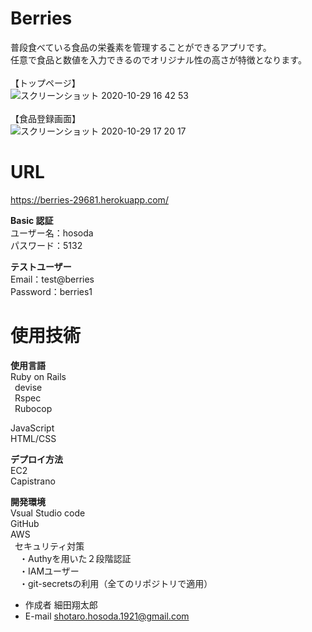# Berries

普段食べている食品の栄養素を管理することができるアプリです。<br>
任意で食品と数値を入力できるのでオリジナル性の高さが特徴となります。<br>
<br>
【トップページ】<br>
![スクリーンショット 2020-10-29 16 42 53](https://user-images.githubusercontent.com/70525516/97539735-d673bd00-1a05-11eb-9314-b46992b9b97d.png)<br>
<br>
【食品登録画面】<br>
![スクリーンショット 2020-10-29 17 20 17](https://user-images.githubusercontent.com/70525516/97543080-138e7e00-1a0b-11eb-903f-c624809080dd.png)<br>

# URL

https://berries-29681.herokuapp.com/ <br>

**Basic 認証**<br>
ユーザー名：hosoda<br>
パスワード：5132<br>

**テストユーザー**<br>
Email：test@berries<br>
Password：berries1<br>

# 使用技術

**使用言語**<br>
Ruby on Rails<br>
&ensp;devise<br>
&ensp;Rspec<br>
&ensp;Rubocop<br>

JavaScript<br>
HTML/CSS<br>

**デプロイ方法**<br>
EC2<br>
Capistrano<br>

**開発環境**<br>
Vsual Studio code<br>
GitHub<br>
AWS<br>
&ensp;セキュリティ対策<br>
&ensp;&ensp;・Authyを用いた２段階認証<br>
&ensp;&ensp;・IAMユーザー<br>
&ensp;&ensp;・git-secretsの利用（全てのリポジトリで適用）<br>

- 作成者 細田翔太郎<br>
- E-mail shotaro.hosoda.1921@gmail.com<br>
